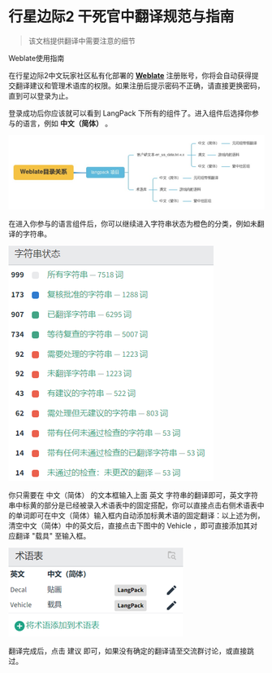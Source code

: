 # 行星边际2 干死官中翻译规范与指南

> 该文档提供翻译中需要注意的细节

Weblate使用指南

在行星边际2中文玩家社区私有化部署的 **[Weblate](https://weblate.ps2cpc.site/)** 注册账号，你将会自动获得提交翻译建议和管理术语库的权限。如果注册后提示密码不正确，请直接更换密码，直到可以登录为止。

登录成功后你应该就可以看到 LangPack 下所有的组件了。进入组件后选择你参与的语言，例如 **中文（简体）** 。

![LangPackpng](https://github.com/PlanetSide2-CPC/PS2CPC-LangPack/blob/37f11b63d422be4c19aca12c0b63df18d1003094/readmepic/LangPack.png)

在进入你参与的语言组件后，你可以继续进入字符串状态为橙色的分类，例如未翻译的字符串。

![](https://github.com/PlanetSide2-CPC/PS2CPC-LangPack/blob/178891983f779558b250187732c8e802b130ac1c/readmepic/2022-02-19-15-55-20-image.png)

你只需要在 中文（简体） 的文本框输入上面 英文 字符串的翻译即可，英文字符串中标黄的部分是已经被录入术语表中的固定搭配，你可以直接点击右侧术语表中的单词即可在中文（简体）输入框内自动添加标黄术语的固定翻译：以上述为例，清空中文（简体）中的英文后，直接点击下图中的 Vehicle ，即可直接添加其对应翻译 "载具" 至输入框。

![](https://github.com/PlanetSide2-CPC/PS2CPC-LangPack/blob/178891983f779558b250187732c8e802b130ac1c/readmepic/2022-02-19-15-54-59-image.png)

翻译完成后，点击 建议 即可，如果没有确定的翻译请至交流群讨论，或直接跳过。

